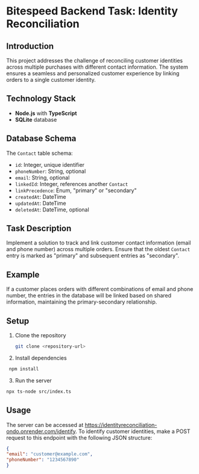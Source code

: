 # Bitespeed Backend Task: Identity Reconciliation

## Introduction
This project addresses the challenge of reconciling customer identities across multiple purchases with different contact information. The system ensures a seamless and personalized customer experience by linking orders to a single customer identity.

## Technology Stack
- **Node.js** with **TypeScript**
- **SQLite** database

## Database Schema
The `Contact` table schema:
- `id`: Integer, unique identifier
- `phoneNumber`: String, optional
- `email`: String, optional
- `linkedId`: Integer, references another `Contact`
- `linkPrecedence`: Enum, "primary" or "secondary"
- `createdAt`: DateTime
- `updatedAt`: DateTime
- `deletedAt`: DateTime, optional

## Task Description
Implement a solution to track and link customer contact information (email and phone number) across multiple orders. Ensure that the oldest `Contact` entry is marked as "primary" and subsequent entries as "secondary".

## Example
If a customer places orders with different combinations of email and phone number, the entries in the database will be linked based on shared information, maintaining the primary-secondary relationship.

## Setup
1. Clone the repository
   ```sh
   git clone <repository-url>
   ```
2. Install dependencies
  ```sh
   npm install
  ```
3. Run the server
  ```sh
  npx ts-node src/index.ts
  ```
## Usage
The server can be accessed at https://identityreconciliation-ondo.onrender.com/identify. To identify customer identities, make a POST request to this endpoint with the following JSON structure:
  ```json
  {
  "email": "customer@example.com",
  "phoneNumber": "1234567890"
  }
  ```
